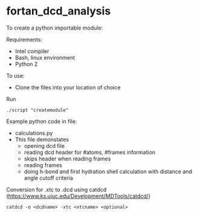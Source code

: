 # fortan_dcd_analysis

To create a python importable module:

Requirements:
- Intel compiler
- Bash, linux environment
- Python 2

To use:
- Clone the files into your location of choice

Run

`
  ./script "createmodule"
`

Example python code in file:
- calculations.py
- This file demonstates
  - opening dcd file
  - reading dcd header for #atoms, #frames information
  - skips header when reading frames
  - reading frames
  - doing h-bond and first hydration shell calculation with distance and angle cutoff criteria

Conversion for .xtc to .dcd using catdcd (https://www.ks.uiuc.edu/Development/MDTools/catdcd/)

`
  catdcd -o <dcdname> -xtc <xtcname> <optional>
`
